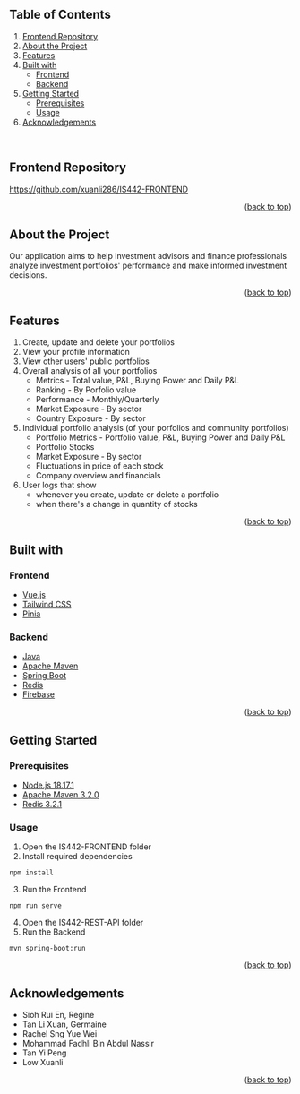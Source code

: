 ## Table of Contents
<ol>
    <li>
        <a href="#frontend-repository">Frontend Repository</a>
    </li>
    <li>
        <a href="#about-the-project">About the Project</a>
    </li>
    <li>
        <a href="#features">Features</a>
    </li>
    <li>
        <a href="#built-with">Built with</a>
        <ul>
            <li>
                <a href="#frontend">Frontend</a>
            </li>
            <li>
                <a href="#backend">Backend</a>
            </li>
        </ul>
    </li>
    <li>
        <a href="#getting-started">Getting Started</a>
        <ul>
            <li>
                <a href="#prerequisites">Prerequisites</a>
            </li>
            <li>
                <a href="#usage">Usage</a>
            </li>
        </ul>
    </li>
    <li>
        <a href="#acknowledgements">Acknowledgements</a>
    </li>
</ol>
<br/>

## Frontend Repository
https://github.com/xuanli286/IS442-FRONTEND

<p align="right">(<a href="#table-of-contents">back to top</a>)</p>

## About the Project
<p>
    Our application aims to help investment advisors and finance professionals analyze investment portfolios' performance and make informed investment decisions.
</p>
<p align="right">(<a href="#table-of-contents">back to top</a>)</p>


## Features
<ol>
    <li>Create, update and delete your portfolios</li>
    <li>View your profile information</li>
    <li>View other users' public portfolios</li>
    <li>
        Overall analysis of all your portfolios
        <ul>
            <li>Metrics - Total value, P&L, Buying Power and Daily P&L</li>
            <li>Ranking - By Porfolio value</li>
            <li>Performance - Monthly/Quarterly</li>
            <li>Market Exposure - By sector</li>
            <li>Country Exposure - By sector</li>
        </ul>
    </li>
    <li>
        Individual portfolio analysis (of your porfolios and community portfolios)
        <ul>
            <li>Portfolio Metrics - Portfolio value, P&L, Buying Power and Daily P&L</li>
            <li>Portfolio Stocks</li>
            <li>Market Exposure - By sector</li>
            <li>Fluctuations in price of each stock</li>
            <li>Company overview and financials</li>
        </ul>
    </li>
    <li>
        User logs that show
        <ul>
            <li>whenever you create, update or delete a portfolio</li>
            <li>when there's a change in quantity of stocks</li>
        </ul>
    </li>
</ol>

<p align="right">(<a href="#table-of-contents">back to top</a>)</p>


## Built with

### Frontend
<ul>
    <li>
        <a href="https://vuejs.org">Vue.js</a>
    </li>
    <li>
        <a href="https://tailwindcss.com/">Tailwind CSS</a>
    </li>
    <li>
        <a href="https://pinia.vuejs.org/">Pinia</a>
    </li>
</ul>

### Backend
<ul>
    <li>
        <a href="https://www.java.com/en/">Java</a>
    </li>
    <li>
        <a href="https://maven.apache.org/index.html">Apache Maven</a>
    </li>
    <li>
        <a href="https://spring.io/projects/spring-boot">Spring Boot</a>
    </li>
    <li>
        <a href="https://github.com/microsoftarchive/redis/releases/tag/win-3.2.100">Redis</a>
    </li>
    <li>
        <a href="https://firebase.google.com/">Firebase</a>
    </li>
</ul>

<p align="right">(<a href="#table-of-contents">back to top</a>)</p>


## Getting Started

### Prerequisites
<ul>
    <li>
        <a href="https://nodejs.org/en">Node.js 18.17.1</a>
    </li>
    <li>
        <a href="https://maven.apache.org/install.html">Apache Maven 3.2.0</a>
    </li>
    <li>
        <a href="https://github.com/microsoftarchive/redis/releases/tag/win-3.2.100">Redis 3.2.1</a>
    </li>
</ul>

### Usage

1. Open the IS442-FRONTEND folder
2. Install required dependencies

```
npm install
```
3. Run the Frontend

```
npm run serve
```

4. Open the IS442-REST-API folder
5. Run the Backend

```
mvn spring-boot:run
```

<p align="right">(<a href="#table-of-contents">back to top</a>)</p>


## Acknowledgements
<ul>
    <li>Sioh Rui En, Regine</li>
    <li>Tan Li Xuan, Germaine</li>
    <li>Rachel Sng Yue Wei</li>
    <li>Mohammad Fadhli Bin Abdul Nassir</li>
    <li>Tan Yi Peng</li>
    <li>Low Xuanli</li>
</ul>

<p align="right">(<a href="#table-of-contents">back to top</a>)</p>